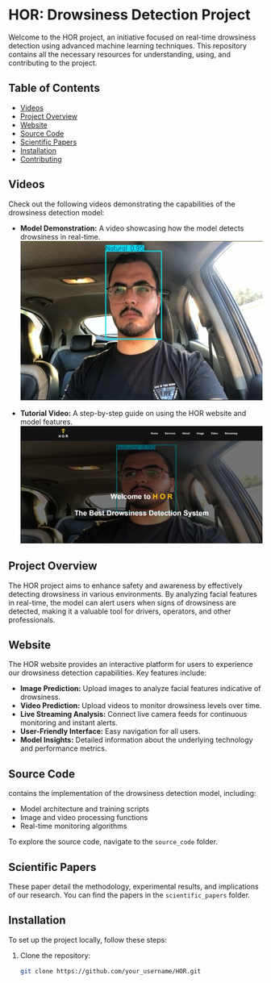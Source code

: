 # HOR: Drowsiness Detection Project

Welcome to the HOR project, an initiative focused on real-time drowsiness detection using advanced machine learning techniques. This repository contains all the necessary resources for understanding, using, and contributing to the project.

## Table of Contents

- [Videos](#videos)
- [Project Overview](#project-overview)
- [Website](#website)
- [Source Code](#source-code)
- [Scientific Papers](#scientific-papers)
- [Installation](#installation)
- [Contributing](#contributing)

## Videos

Check out the following videos demonstrating the capabilities of the drowsiness detection model:

- **Model Demonstration:** A video showcasing how the model detects drowsiness in real-time.
  [![Model Demonstration](github_images/video_pic.png)](https://youtu.be/E-cnls_1q7U)

- **Tutorial Video:** A step-by-step guide on using the HOR website and model features.
  [![Tutorial Video](github_images/home.png)](https://youtu.be/ce0sdXH-I6E)




## Project Overview

The HOR project aims to enhance safety and awareness by effectively detecting drowsiness in various environments. By analyzing facial features in real-time, the model can alert users when signs of drowsiness are detected, making it a valuable tool for drivers, operators, and other professionals.

## Website

The HOR website provides an interactive platform for users to experience our drowsiness detection capabilities. Key features include:

- **Image Prediction:** Upload images to analyze facial features indicative of drowsiness.
- **Video Prediction:** Upload videos to monitor drowsiness levels over time.
- **Live Streaming Analysis:** Connect live camera feeds for continuous monitoring and instant alerts.
- **User-Friendly Interface:** Easy navigation for all users.
- **Model Insights:** Detailed information about the underlying technology and performance metrics.


## Source Code

 contains the implementation of the drowsiness detection model, including:

- Model architecture and training scripts
- Image and video processing functions
- Real-time monitoring algorithms

To explore the source code, navigate to the `source_code` folder.

## Scientific Papers

These paper detail the methodology, experimental results, and implications of our research. You can find the papers in the `scientific_papers` folder.

## Installation

To set up the project locally, follow these steps:

1. Clone the repository:
   ```bash
   git clone https://github.com/your_username/HOR.git
